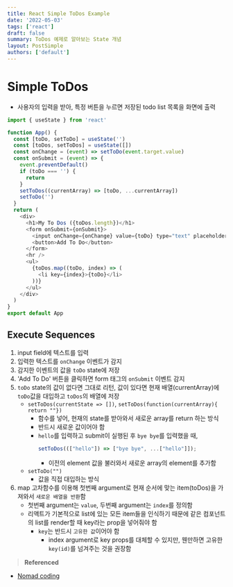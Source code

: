 ```yaml
---
title: React Simple ToDos Example
date: '2022-05-03'
tags: ['react']
draft: false
summary: ToDos 예제로 알아보는 State 개념
layout: PostSimple
authors: ['default']
---
```


# Simple ToDos

- 사용자의 입력을 받아, 특정 버튼을 누르면 저장된 todo list 목록을 화면에 출력

```javascript
import { useState } from 'react'

function App() {
  const [toDo, setToDo] = useState('')
  const [toDos, setToDos] = useState([])
  const onChange = (event) => setToDo(event.target.value)
  const onSubmit = (event) => {
    event.preventDefault()
    if (toDo === '') {
      return
    }
    setToDos((currentArray) => [toDo, ...currentArray])
    setToDo('')
  }
  return (
    <div>
      <h1>My To Dos ({toDos.length})</h1>
      <form onSubmit={onSubmit}>
        <input onChange={onChange} value={toDo} type="text" placeholder="Write your to do..." />
        <button>Add To Do</button>
      </form>
      <hr />
      <ul>
        {toDos.map((toDo, index) => (
          <li key={index}>{toDo}</li>
        ))}
      </ul>
    </div>
  )
}
export default App
```

## Execute Sequences

1. input field에 텍스트를 입력
2. 입력한 텍스트를 `onChange` 이벤트가 감지
3. 감지한 이벤트의 값을 `toDo` state에 저장
4. 'Add To Do' 버튼을 클릭하면 form 태그의 `onSubmit` 이벤트 감지
5. `toDo` state의 값이 없다면 그대로 리턴, 값이 있다면 현재 배열(currentArray)에 `toDo`값을 대입하고 `toDos`의 배열에 저장
   - `setToDos(currentState => [])`, `setToDos(function(currentArray){ return ""})`
     - 함수를 넣어, 현재의 state를 받아와서 새로운 array를 return 하는 방식
     - 반드시 새로운 값이어야 함
     - `hello`를 입력하고 submit이 실행된 후 `bye bye`를 입력했을 때,
       ```javascript
       setToDos((["hello"]) => ["bye bye", ...["hello"]]);
       ```
       - 이전의 element 값을 불러와서 새로운 array의 element를 추가함
   - `setToDo("")`
     - 값을 직접 대입하는 방식
6. map 고차함수를 이용해 첫번째 argument로 현재 순서에 맞는 item(toDos)을 가져와서 `새로운 배열을 반환`함
   - 첫번째 argument는 `value`, 두번째 argument는 `index`를 정의함
   - 리액트가 기본적으로 list에 있는 모든 item들을 인식하기 때문에 같은 컴포넌트의 list를 render할 때 key라는 prop을 넣어줘야 함
     - `key`는 반드시 `고유한 값`이어야 함
       - index argument로 key props를 대체할 수 있지만, 웬만하면 고유한 `key(id)`를 넘겨주는 것을 권장함

> **Referenced**

- [Nomad coding](https://nomadcoders.co/react-for-beginners)
